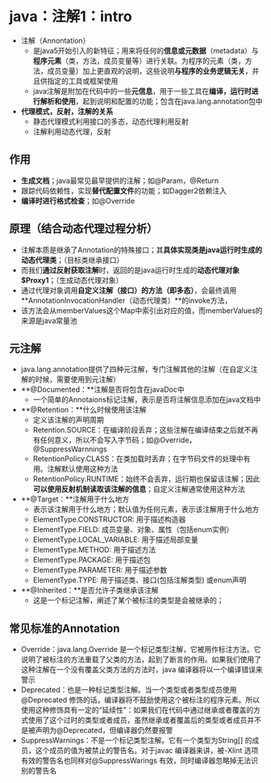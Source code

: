# java：注解1：intro



* 注解（Annontation）
  * 是java5开始引入的新特征；用来将任何的**信息或元数据**（metadata）与**程序元素**（类，方法，成员变量等）进行关联。为程序的元素（类，方法，成员变量）加上更直观的说明，这些说明**与程序的业务逻辑无关**，并且供指定的工具或框架使用
  * java注解是附加在代码中的一些**元信息**，用于一些工具在**编译，运行时进行解析和使用**，起到说明和配置的功能；包含在java.lang.annotation包中
* **代理模式，反射，注解的关系**
  - 静态代理模式利用接口的多态，动态代理利用反射
  - 注解利用动态代理，反射

## 作用

* **生成文档**；java最常见最早提供的注解；如@Param，@Return
* 跟踪代码依赖性，实现**替代配置文件**的功能；如Dagger2依赖注入
* **编译时进行格式检查**；如@Override

## 原理（结合动态代理过程分析）

* 注解本质是继承了Annotation的特殊接口；其**具体实现类是java运行时生成的动态代理类**；（目标类继承接口）
* 而我们**通过反射获取注解**时，返回的是java运行时生成的**动态代理对象$Proxy1**；（生成动态代理对象）
* 通过代理对象调用**自定义注解（接口）的方法（即多态）**，会最终调用**AnnotationInvocationHandler（动态代理类）**的invoke方法，
* 该方法会从memberValues这个Map中索引出对应的值，而memberValues的来源是java常量池

## 元注解

* java.lang.annotation提供了四种元注解，专门注解其他的注解（在自定义注解的时候，需要使用到元注解）
* **@Documented：**注解是否将包含在javaDoc中
  * 一个简单的Annotaions标记注解，表示是否将注解信息添加在java文档中
* **@Retention：**什么时候使用该注解
  * 定义该注解的声明周期
  * Retention.SOURCE：在编译阶段丢弃；这些注解在编译结束之后就不再有任何意义，所以不会写入字节码；如@Override，@SuppressWarnnings
  * RetentionPolicy.CLASS：在类加载时丢弃；在字节码文件的处理中有用。注解默认使用这种方法
  * RetentionPolicy.RUNTIME：始终不会丢弃，运行期也保留该注解；因此**可以使用反射机制读取该注解的信息**；自定义注解通常使用这种方法
* **@Target：**注解用于什么地方
  * 表示该注解用于什么地方；默认值为任何元素，表示该注解用于什么地方
  * ElementType.CONSTRUCTOR: 用于描述构造器
  * ElementType.FIELD: 成员变量、对象、属性（包括enum实例）
  * ElementType.LOCAL_VARIABLE: 用于描述局部变量
  * ElementType.METHOD: 用于描述方法
  * ElementType.PACKAGE: 用于描述包
  * ElementType.PARAMETER: 用于描述参数
  * ElementType.TYPE: 用于描述类、接口(包括注解类型) 或enum声明
* **@Inherited：**是否允许子类继承该注解
  * 这是一个标记注解，阐述了某个被标注的类型是会被继承的；

## 常见标准的Annotation

* Override：java.lang.Override 是一个标记类型注解，它被用作标注方法。它说明了被标注的方法重载了父类的方法，起到了断言的作用。如果我们使用了这种注解在一个没有覆盖父类方法的方法时，java 编译器将以一个编译错误来警示
* Deprecated：也是一种标记类型注解。当一个类型或者类型成员使用@Deprecated 修饰的话，编译器将不鼓励使用这个被标注的程序元素。所以使用这种修饰具有一定的“延续性”：如果我们在代码中通过继承或者覆盖的方式使用了这个过时的类型或者成员，虽然继承或者覆盖后的类型或者成员并不是被声明为@Deprecated，但编译器仍然要报警
* SuppressWarnings：不是一个标记类型注解。它有一个类型为String[] 的成员，这个成员的值为被禁止的警告名。对于javac 编译器来讲，被-Xlint 选项有效的警告名也同样对@SuppressWarings 有效，同时编译器忽略掉无法识别的警告名

